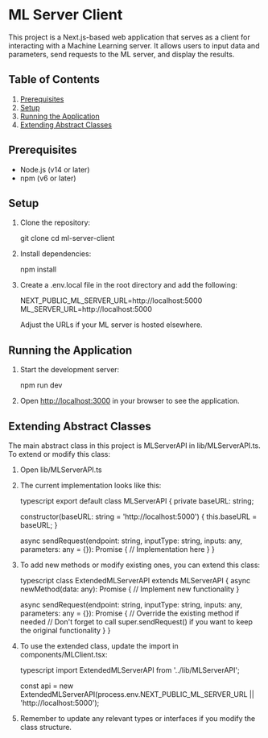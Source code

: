# ML Server Client

This project is a Next.js-based web application that serves as a client for interacting with a Machine Learning server. It allows users to input data and parameters, send requests to the ML server, and display the results.

## Table of Contents

1. [Prerequisites](#prerequisites)
2. [Setup](#setup)
3. [Running the Application](#running-the-application)
4. [Extending Abstract Classes](#extending-abstract-classes)

## Prerequisites

- Node.js (v14 or later)
- npm (v6 or later)

## Setup

1. Clone the repository:

   git clone <repository-url>
   cd ml-server-client

2. Install dependencies:

   npm install

3. Create a .env.local file in the root directory and add the following:

   NEXT_PUBLIC_ML_SERVER_URL=http://localhost:5000
   ML_SERVER_URL=http://localhost:5000

   Adjust the URLs if your ML server is hosted elsewhere.

## Running the Application

1. Start the development server:

   npm run dev

2. Open [http://localhost:3000](http://localhost:3000) in your browser to see the application.

## Extending Abstract Classes

The main abstract class in this project is MLServerAPI in lib/MLServerAPI.ts. To extend or modify this class:

1. Open lib/MLServerAPI.ts

2. The current implementation looks like this:

   typescript
   export default class MLServerAPI {
   private baseURL: string;

   constructor(baseURL: string = 'http://localhost:5000') {
   this.baseURL = baseURL;
   }

   async sendRequest(endpoint: string, inputType: string, inputs: any, parameters: any = {}): Promise<any> {
   // Implementation here
   }
   }

3. To add new methods or modify existing ones, you can extend this class:

   typescript
   class ExtendedMLServerAPI extends MLServerAPI {
   async newMethod(data: any): Promise<any> {
   // Implement new functionality
   }

   async sendRequest(endpoint: string, inputType: string, inputs: any, parameters: any = {}): Promise<any> {
   // Override the existing method if needed
   // Don't forget to call super.sendRequest() if you want to keep the original functionality
   }
   }

4. To use the extended class, update the import in components/MLClient.tsx:

   typescript
   import ExtendedMLServerAPI from '../lib/MLServerAPI';

   const api = new ExtendedMLServerAPI(process.env.NEXT_PUBLIC_ML_SERVER_URL || 'http://localhost:5000');

5. Remember to update any relevant types or interfaces if you modify the class structure.
